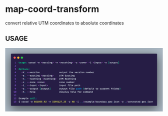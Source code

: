 # map-coord-transform

convert relative UTM coordinates to absolute coordinates
## USAGE

![usage](./usage.png)
